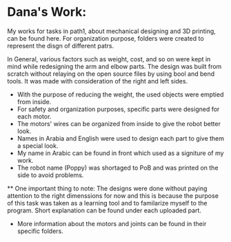 # Dana's Work:
My works for tasks in path1, about mechanical designing and 3D printing, can be found here. 
For organization purpose, folders were created to represent the disgn of different patrs.


In General, various factors such as weight, cost, and so on were kept in mind while redesigning the arm and elbow parts. The design was built from scratch without relaying on the open source files by using bool and bend tools. It was made with consideration of the right and left sides.

* With the purpose of reducing the weight, the used objects were emptied from inside.
* For safety and organization purposes, specific parts were designed for each motor.
* The motors' wires can be organized from inside to give the robot better look. 
* Names in Arabia and English were used to design each part to give them a special look. 
* My name in Arabic can be found in front which used as a signiture of my work. 
* The robot name (Poppy) was shortaged to PoB and was printed on the side to avoid problems. 

** One important thing to note: The designs were done without paying attention to the right dimenssions for now and this is because the purpose of this task was taken as a learning tool and to familarize myself to the program. Short explanation can be found under each uploaded part. 
* More information about the motors and joints can be found in their specific folders. 
